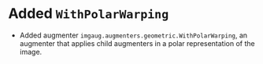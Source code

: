 # Added `WithPolarWarping`

* Added augmenter `imgaug.augmenters.geometric.WithPolarWarping`, an
  augmenter that applies child augmenters in a polar representation of the
  image.

